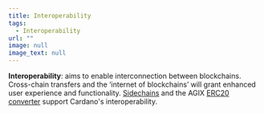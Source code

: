 ```yaml
---
title: Interoperability
tags:
  - Interoperability
url: ""
image: null
image_text: null
---
```


**Interoperability**: aims to enable interconnection between blockchains. Cross-chain transfers and the ‘internet of blockchains’ will grant enhanced user experience and functionality. [Sidechains](https://www.essentialcardano.io/glossary/sidechain) and the AGIX [ERC20 converter](https://www.essentialcardano.io/glossary/erc20-converter) support Cardano's interoperability.
